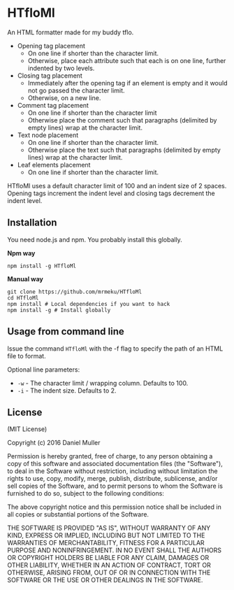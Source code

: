 HTfloMl
===========

An HTML formatter made for my buddy tflo.

  * Opening tag placement
    * On one line if shorter than the character limit.
    * Otherwise, place each attribute such that each is on one line, further indented by two levels.
  * Closing tag placement
    * Immediately after the opening tag if an element is empty and it would not go passed the character limit.
    * Otherwise, on a new line.
  * Comment tag placement
    * On one line if shorter than the character limit
    * Otherwise place the comment such that paragraphs (delimited by empty lines) wrap at the character limit.
  * Text node placement
    * On one line if shorter than the character limit.
    * Otherwise place the text such that paragraphs (delimited by empty lines) wrap at the character limit.
  * Leaf elements placement
    * On one line if shorter than the character limit.

HTfloMl uses a default character limit of 100 and an indent size of 2 spaces. Opening tags increment
the indent level and closing tags decrement the indent level.

Installation
------------

You need node.js and npm. You probably install this globally.

**Npm way**

	npm install -g HTfloMl

**Manual way**

	git clone https://github.com/mrmeku/HTfloMl
	cd HTfloMl
	npm install # Local dependencies if you want to hack
	npm install -g # Install globally


Usage from command line
-----------------------

Issue the command `HTfloMl` with the -f flag to specify the path of an HTML file to format.

Optional line parameters:

* `-w` - The character limit / wrapping column. Defaults to 100.
* `-i` - The indent size. Defaults to 2.


License
-------

(MIT License)

Copyright (c) 2016 Daniel Muller

Permission is hereby granted, free of charge, to any person obtaining a copy of this software and
associated documentation files (the "Software"), to deal in the Software without restriction,
including without limitation the rights to use, copy, modify, merge, publish, distribute,
sublicense, and/or sell copies of the Software, and to permit persons to whom the Software is
furnished to do so, subject to the following conditions:

The above copyright notice and this permission notice shall be included in all copies or
substantial portions of the Software.

THE SOFTWARE IS PROVIDED "AS IS", WITHOUT WARRANTY OF ANY KIND, EXPRESS OR IMPLIED, INCLUDING BUT
NOT LIMITED TO THE WARRANTIES OF MERCHANTABILITY, FITNESS FOR A PARTICULAR PURPOSE AND
NONINFRINGEMENT. IN NO EVENT SHALL THE AUTHORS OR COPYRIGHT HOLDERS BE LIABLE FOR ANY CLAIM, DAMAGES
OR OTHER LIABILITY, WHETHER IN AN ACTION OF CONTRACT, TORT OR OTHERWISE, ARISING FROM, OUT OF OR IN
CONNECTION WITH THE SOFTWARE OR THE USE OR OTHER DEALINGS IN THE SOFTWARE.
